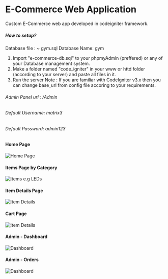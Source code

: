 # E-Commerce Web Application

Custom E-Commerce web app developed in codeigniter framework.

##### How to setup?

Database file  : ~ gym.sql
Database Name: gym
1. Import "e-commerce-db.sql" to your phpmyAdmin (preffered) or any of your Database management system.
2. Make a folder named "code_igniter" in your www or httd folder (according to your server) and paste all files in it.
3. Run the server
Note : If you are familiar with CodeIgniter v3.x then you can change base_url from config file accoring to your requirements.


###### Admin Panel url : /Admin
###### Default Username: matrix3
###### Default Password: admin123

#### Home Page
![Home Page](https://img.techpowerup.org/201010/e-commerce-home.png)
#### Items Page by Category
![Items e.g LEDs ](https://img.techpowerup.org/201010/e-commerce-tvs.png)
#### Item Details Page
![Item Details](https://img.techpowerup.org/201010/e-commerce-item.png)
#### Cart Page
![Item Details](https://img.techpowerup.org/201010/e-commerce-cart.png)

#### Admin - Dashboard
![Dashboard](https://img.techpowerup.org/201010/e-commerce-dashboard.png)

#### Admin - Orders
![Dashboard](https://img.techpowerup.org/201010/e-commerce-orders.png)


